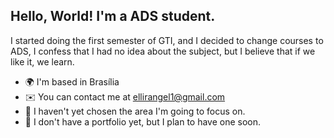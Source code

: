 Hello, World! I'm a ADS student.
------------

I started doing the first semester of GTI, and I decided to change courses to ADS, I confess that I had no idea about the subject, but I believe that if we like it, we learn.

* 🌍  I'm based in Brasília
* ✉️  You can contact me at [ellirangel1@gmail.com](mailto:ellirangel1@gmail.com)
* 🧠  I haven't yet chosen the area I'm going to focus on.
* 💬  I don't have a portfolio yet, but I plan to have one soon.
